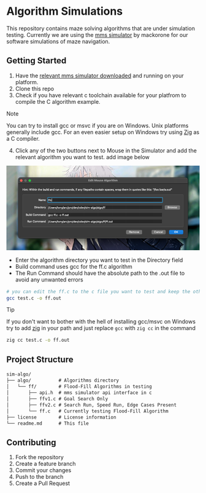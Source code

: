 # Algorithm Simulations

This repository contains maze solving algorithms that are under simulation testing.
Currently we are using the [mms simulator](https://github.com/mackorone/mms) by mackorone for our software simulations of maze navigation.

## Getting Started

1. Have the [relevant mms simulator downloaded](https://github.com/mackorone/mms?tab=readme-ov-file#download) and running on your platform.
2. Clone this repo
3. Check if you have relevant c toolchain available for your platfrom to compile the C algorithm example.

> [!NOTE]
>
> You can try to install gcc or msvc if you are on Windows. Unix platforms generally include gcc.
> For an even easier setup on Windows try using [Zig](https://ziglang.org/download/) as a C compiler.

4. Click any of the two buttons next to Mouse in the Simulator and add the relevant algorithm you want to test.
add image below

![](./mac-mms-c.png)

- Enter the algorithm directory you want to test in the Directory field
- Build command uses gcc for the ff.c algorithm
- The Run Command should have the absolute path to the .out file to avoid any unwanted errors

```sh
# you can edit the ff.c to the c file you want to test and keep the others as is
gcc test.c -o ff.out
```

> [!TIP]
>
>If you don't want to bother with the hell of installing gcc/msvc on Windows try to add [zig](https://ziglang.org/download/) in your path and just replace `gcc` with `zig cc` in the command
>
>```sh
>zig cc test.c -o ff.out
>```

## Project Structure

```
sim-algo/
├── algo/          # Algorithms directory
│   └── ff/        # Flood-Fill Algorithms in testing
│       ├── api.h  # mms simulator api interface in c
│       ├── ffv1.c # Goal Search Only
│       ├── ffv2.c # Search Run, Speed Run, Edge Cases Present
│       └── ff.c   # Currently testing Flood-Fill Algorithm
├── license        # License information
└── readme.md      # This file
```

## Contributing

1. Fork the repository
2. Create a feature branch
3. Commit your changes
4. Push to the branch
5. Create a Pull Request
